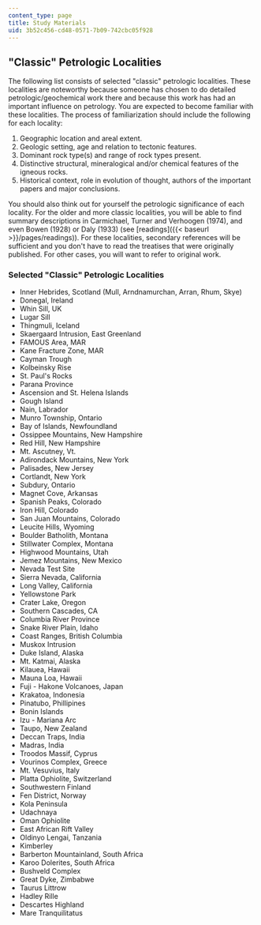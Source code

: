 ```yaml
---
content_type: page
title: Study Materials
uid: 3b52c456-cd48-0571-7b09-742cbc05f928
---
```


"Classic" Petrologic Localities
-------------------------------

The following list consists of selected "classic" petrologic localities. These localities are noteworthy because someone has chosen to do detailed petrologic/geochemical work there and because this work has had an important influence on petrology. You are expected to become familiar with these localities. The process of familiarization should include the following for each locality:

1.  Geographic location and areal extent.
2.  Geologic setting, age and relation to tectonic features.
3.  Dominant rock type(s) and range of rock types present.
4.  Distinctive structural, mineralogical and/or chemical features of the igneous rocks.
5.  Historical context, role in evolution of thought, authors of the important papers and major conclusions.

You should also think out for yourself the petrologic significance of each locality. For the older and more classic localities, you will be able to find summary descriptions in Carmichael, Turner and Verhoogen (1974), and even Bowen (1928) or Daly (1933) (see [readings]({{< baseurl >}}/pages/readings)). For these localities, secondary references will be sufficient and you don't have to read the treatises that were originally published. For other cases, you will want to refer to original work.

### Selected "Classic" Petrologic Localities

*   Inner Hebrides, Scotland (Mull, Arndnamurchan, Arran, Rhum, Skye)
*   Donegal, Ireland
*   Whin Sill, UK
*   Lugar Sill
*   Thingmuli, Iceland
*   Skaergaard Intrusion, East Greenland
*   FAMOUS Area, MAR
*   Kane Fracture Zone, MAR
*   Cayman Trough
*   Kolbeinsky Rise
*   St. Paul's Rocks
*   Parana Province
*   Ascension and St. Helena Islands
*   Gough Island
*   Nain, Labrador
*   Munro Township, Ontario
*   Bay of Islands, Newfoundland
*   Ossippee Mountains, New Hampshire
*   Red Hill, New Hampshire
*   Mt. Ascutney, Vt.
*   Adirondack Mountains, New York
*   Palisades, New Jersey
*   Cortlandt, New York
*   Subdury, Ontario
*   Magnet Cove, Arkansas
*   Spanish Peaks, Colorado
*   Iron Hill, Colorado
*   San Juan Mountains, Colorado
*   Leucite Hills, Wyoming
*   Boulder Batholith, Montana
*   Stillwater Complex, Montana
*   Highwood Mountains, Utah
*   Jemez Mountains, New Mexico
*   Nevada Test Site
*   Sierra Nevada, California
*   Long Valley, California
*   Yellowstone Park
*   Crater Lake, Oregon
*   Southern Cascades, CA
*   Columbia River Province
*   Snake River Plain, Idaho
*   Coast Ranges, British Columbia
*   Muskox Intrusion
*   Duke Island, Alaska
*   Mt. Katmai, Alaska
*   Kilauea, Hawaii
*   Mauna Loa, Hawaii
*   Fuji - Hakone Volcanoes, Japan
*   Krakatoa, Indonesia
*   Pinatubo, Phillipines
*   Bonin Islands
*   Izu - Mariana Arc
*   Taupo, New Zealand
*   Deccan Traps, India
*   Madras, India
*   Troodos Massif, Cyprus
*   Vourinos Complex, Greece
*   Mt. Vesuvius, Italy
*   Platta Ophiolite, Switzerland
*   Southwestern Finland
*   Fen District, Norway
*   Kola Peninsula
*   Udachnaya
*   Oman Ophiolite
*   East African Rift Valley
*   Oldinyo Lengai, Tanzania
*   Kimberley
*   Barberton Mountainland, South Africa
*   Karoo Dolerites, South Africa
*   Bushveld Complex
*   Great Dyke, Zimbabwe
*   Taurus Littrow
*   Hadley Rille
*   Descartes Highland
*   Mare Tranquilitatus